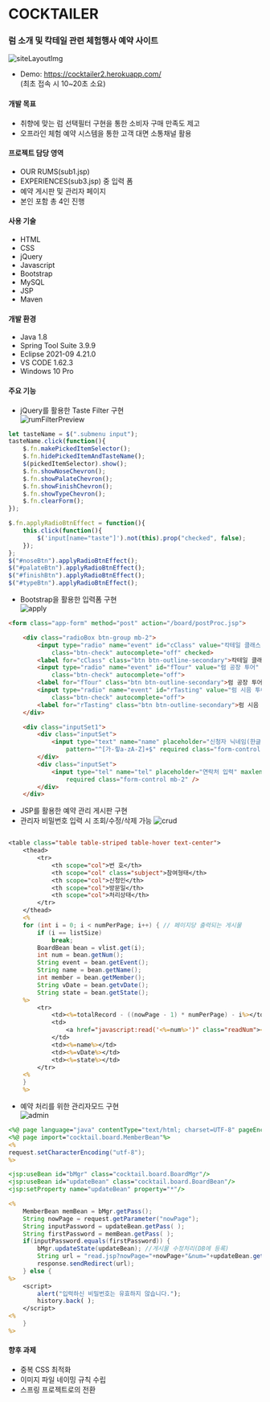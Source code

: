 # COCKTAILER
### 럼 소개 및 칵테일 관련 체험행사 예약 사이트  
![siteLayoutImg](https://user-images.githubusercontent.com/85478918/151158178-5acbafdd-9165-4595-b6fd-41322eb7631a.png)


* Demo: https://cocktailer2.herokuapp.com/  
(최초 접속 시 10~20초 소요)

#### 개발 목표
* 취향에 맞는 럼 선택필터 구현을 통한 소비자 구매 만족도 제고
* 오프라인 체험 예약 시스템을 통한 고객 대면 소통채널 활용


#### 프로젝트 담당 영역
* OUR RUMS(sub1.jsp)
* EXPERIENCES(sub3.jsp) 중 입력 폼
* 예약 게시판 및 관리자 페이지
* 본인 포함 총 4인 진행


#### 사용 기술
* HTML
* CSS
* jQuery
* Javascript
* Bootstrap
* MySQL
* JSP
* Maven


#### 개발 환경
* Java 1.8
* Spring Tool Suite 3.9.9
* Eclipse 2021-09 4.21.0
* VS CODE 1.62.3
* Windows 10 Pro


#### 주요 기능
* jQuery를 활용한 Taste Filter 구현  
![rumFilterPreview](https://user-images.githubusercontent.com/85478918/154827446-14fdfecf-bd54-488c-8d38-eda1e770a6f6.gif)
~~~javascript
let tasteName = $(".submenu input");
tasteName.click(function(){
    $.fn.makePickedItemSelector();
    $.fn.hidePickedItemAndTasteName();
    $(pickedItemSelector).show();
    $.fn.showNoseChevron();
    $.fn.showPalateChevron();
    $.fn.showFinishChevron();
    $.fn.showTypeChevron();
    $.fn.clearForm();
});

$.fn.applyRadioBtnEffect = function(){
    this.click(function(){
        $('input[name="taste"]').not(this).prop("checked", false);
    });
};
$("#noseBtn").applyRadioBtnEffect();
$("#palateBtn").applyRadioBtnEffect();
$("#finishBtn").applyRadioBtnEffect();
$("#typeBtn").applyRadioBtnEffect();
~~~


  

* Bootstrap을 활용한 입력폼 구현  
![apply](https://user-images.githubusercontent.com/85478918/154830287-cd4aded2-69ce-4981-91d0-0c96aa0f464e.gif)
~~~html
<form class="app-form" method="post" action="/board/postProc.jsp">

    <div class="radioBox btn-group mb-2">
        <input type="radio" name="event" id="cClass" value="칵테일 클래스"
            class="btn-check" autocomplete="off" checked>
        <label for="cClass" class="btn btn-outline-secondary">칵테일 클래스</label>
        <input type="radio" name="event" id="fTour" value="럼 공장 투어"
            class="btn-check" autocomplete="off">
        <label for="fTour" class="btn btn-outline-secondary">럼 공장 투어</label>
        <input type="radio" name="event" id="rTasting" value="럼 시음 투어"
            class="btn-check" autocomplete="off">
        <label for="rTasting" class="btn btn-outline-secondary">럼 시음 투어</label>
    </div>

    <div class="inputSet1">
        <div class="inputSet">
            <input type="text" name="name" placeholder="신청자 닉네임(한글 또는 영문)"
                pattern="^[가-힣a-zA-Z]+$" required class="form-control mb-2" />
        </div>
        <div class="inputSet">
            <input type="tel" name="tel" placeholder="연락처 입력" maxlength="13"
                required class="form-control mb-2" />
        </div>
    </div>
~~~




* JSP를 활용한 예약 관리 게시판 구현  
* 관리자 비밀번호 입력 시 조회/수정/삭제 가능
![crud](https://user-images.githubusercontent.com/85478918/154832049-183a8cd5-b0cc-4f21-a2a9-60910f9e991a.gif)
~~~jsp

<table class="table table-striped table-hover text-center">
    <thead>
        <tr>
            <th scope="col">번 호</th>
            <th scope="col" class="subject">참여형태</th>
            <th scope="col">신청인</th>
            <th scope="col">방문일</th>
            <th scope="col">처리상태</th>
        </tr>
    </thead>
    <%
    for (int i = 0; i < numPerPage; i++) { // 페이지당 출력되는 게시물
        if (i == listSize)
            break;
        BoardBean bean = vlist.get(i);
        int num = bean.getNum();
        String event = bean.getEvent();
        String name = bean.getName();
        int member = bean.getMember();
        String vDate = bean.getvDate();
        String state = bean.getState();
    %>
        <tr>
            <td><%=totalRecord - ((nowPage - 1) * numPerPage) - i%></td>
            <td>
                <a href="javascript:read('<%=num%>')" class="readNum"><%=event%></a>
            </td>
            <td><%=name%></td>
            <td><%=vDate%></td>
            <td><%=state%></td>
        </tr>
    <%
    }
    %>
~~~


* 예약 처리를 위한 관리자모드 구현  
![admin](https://user-images.githubusercontent.com/85478918/154832033-676f5ca8-85a9-4bec-8e19-2ac3cc878b94.gif)
~~~jsp
<%@ page language="java" contentType="text/html; charset=UTF-8" pageEncoding="UTF-8"%>
<%@ page import="cocktail.board.MemberBean"%>
<%
request.setCharacterEncoding("utf-8");
%>

<jsp:useBean id="bMgr" class="cocktail.board.BoardMgr"/>
<jsp:useBean id="updateBean" class="cocktail.board.BoardBean"/>
<jsp:setProperty name="updateBean" property="*"/>

<%
	MemberBean memBean = bMgr.getPass();
	String nowPage = request.getParameter("nowPage");
	String inputPassword = updateBean.getPass( );
	String firstPassword = memBean.getPass( );
	if(inputPassword.equals(firstPassword)) {
		bMgr.updateState(updateBean); //게시물 수정처리(DB에 등록)
		String url = "read.jsp?nowPage="+nowPage+"&num="+updateBean.getNum( );
		response.sendRedirect(url);
	} else {
%>
	<script>
		alert("입력하신 비밀번호는 유효하지 않습니다.");
		history.back( );
	</script>
<%
	}
%>
~~~


#### 향후 과제
* 중복 CSS 최적화
* 이미지 파일 네이밍 규칙 수립
* 스프링 프로젝트로의 전환
